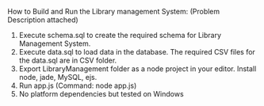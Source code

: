 How to Build and Run the Library management System: (Problem Description attached)

1. Execute schema.sql to create the required schema for Library Management System.
2. Execute data.sql to load data in the database. The required CSV files for the data.sql are in CSV folder.
3. Export LibraryManagement folder as a node project in your editor. Install node, jade, MySQL, ejs.
4. Run app.js (Command: node app.js)
5. No platform dependencies but tested on Windows
